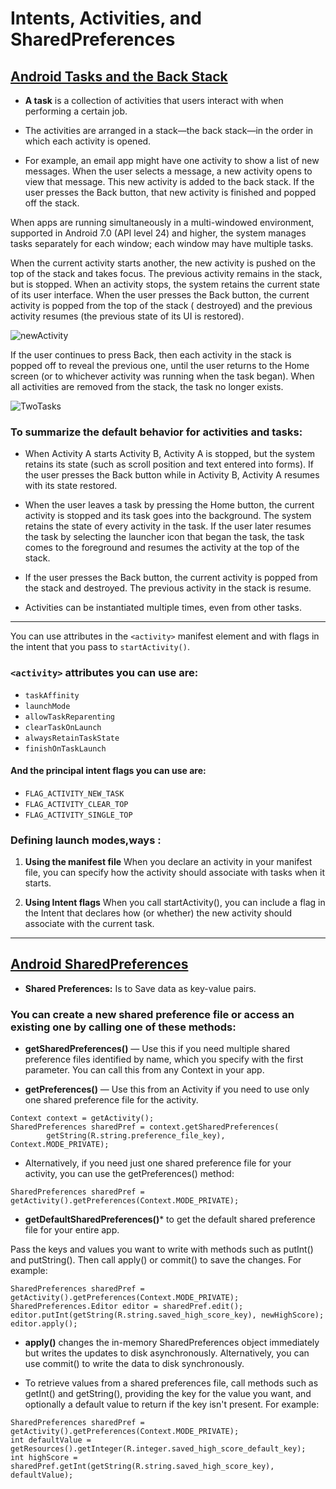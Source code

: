 # Intents, Activities, and SharedPreferences

## [Android Tasks and the Back Stack](https://developer.android.com/guide/components/activities/tasks-and-back-stack)

- **A task** is a collection of activities that users interact with when performing a certain job. 

- The activities are arranged in a stack—the back stack—in the order in which each activity is opened. 

- For example,
 an email app might have one activity to show a list of new messages.
  When the user selects a message, a new activity opens to view that message.
   This new activity is added to the back stack.
    If the user presses the Back button, that new activity is finished and popped off the stack.


When apps are running simultaneously in a multi-windowed environment, supported in Android 7.0 (API level 24) and higher,
 the system manages tasks separately for each window; each window may have multiple tasks.


When the current activity starts another, the new activity is pushed on the top of the stack and takes focus.
 The previous activity remains in the stack, but is stopped. When an activity stops, the system retains the current state of its user interface.
  When the user presses the Back button, the current activity is popped from the top of the stack ( destroyed) and the previous activity resumes (the previous state of its UI is restored).
   

![newActivity](https://developer.android.com/images/fundamentals/diagram_backstack.png)   

If the user continues to press Back, then each activity in the stack is popped off to reveal the previous one, until the user returns to the Home screen (or to whichever activity was running when the task began). When all activities are removed from the stack, the task no longer exists.

![TwoTasks](https://developer.android.com/images/fundamentals/diagram_multitasking.png)  

### To summarize the default behavior for activities and tasks:

- When Activity A starts Activity B, Activity A is stopped, but the system retains its state (such as scroll position and text entered into forms).
 If the user presses the Back button while in Activity B, Activity A resumes with its state restored.

- When the user leaves a task by pressing the Home button, the current activity is stopped and its task goes into the background.
 The system retains the state of every activity in the task.
  If the user later resumes the task by selecting the launcher icon that began the task, the task comes to the foreground and resumes the activity at the top of the stack.
  
- If the user presses the Back button, the current activity is popped from the stack and destroyed. The previous activity in the stack is resume.

- Activities can be instantiated multiple times, even from other tasks.

---

You can use attributes in the `<activity>` manifest element and with flags in the intent that you pass to `startActivity()`.

###  `<activity>` attributes you can use are:

- `taskAffinity`
- `launchMode`
- `allowTaskReparenting`
- `clearTaskOnLaunch`
- `alwaysRetainTaskState`
- `finishOnTaskLaunch`

#### And the principal intent flags you can use are:

- `FLAG_ACTIVITY_NEW_TASK`
- `FLAG_ACTIVITY_CLEAR_TOP`
- `FLAG_ACTIVITY_SINGLE_TOP`

### Defining launch modes,ways :

1. **Using the manifest file**
When you declare an activity in your manifest file, you can specify how the activity should associate with tasks when it starts.

2. **Using Intent flags**
When you call startActivity(), you can include a flag in the Intent that declares how (or whether) the new activity should associate with the current task.


<hr/>

## [Android SharedPreferences](https://developer.android.com/training/data-storage/shared-preferences)

- **Shared Preferences:** Is to Save data as key-value pairs. 


### You can create a new shared preference file or access an existing one by calling one of these methods:

- **getSharedPreferences()** — Use this if you need multiple shared preference files identified by name, which you specify with the first parameter. You can call this from any Context in your app.

- **getPreferences()** — Use this from an Activity if you need to use only one shared preference file for the activity. 

```
Context context = getActivity();
SharedPreferences sharedPref = context.getSharedPreferences(
        getString(R.string.preference_file_key), Context.MODE_PRIVATE);
```


- Alternatively, if you need just one shared preference file for your activity, you can use the getPreferences() method:

`SharedPreferences sharedPref = getActivity().getPreferences(Context.MODE_PRIVATE);`

- **getDefaultSharedPreferences()*** to get the default shared preference file for your entire app.



Pass the keys and values you want to write with methods such as putInt() and putString(). Then call apply() or commit() to save the changes. For example:

```
SharedPreferences sharedPref = getActivity().getPreferences(Context.MODE_PRIVATE);
SharedPreferences.Editor editor = sharedPref.edit();
editor.putInt(getString(R.string.saved_high_score_key), newHighScore);
editor.apply();
```

- **apply()** changes the in-memory SharedPreferences object immediately but writes the updates to disk asynchronously. Alternatively, you can use commit() to write the data to disk synchronously. 


- To retrieve values from a shared preferences file, call methods such as getInt() and getString(), providing the key for the value you want, and optionally a default value to return if the key isn't present. For example:


```
SharedPreferences sharedPref = getActivity().getPreferences(Context.MODE_PRIVATE);
int defaultValue = getResources().getInteger(R.integer.saved_high_score_default_key);
int highScore = sharedPref.getInt(getString(R.string.saved_high_score_key), defaultValue);
```